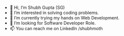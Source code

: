 - 👋 Hi, I’m Shubh Gupta (SG)
- 👀 I’m interested in solving coding problems.
- 🌱 I’m currently trying my hands on Web Development.
- 💞️ I’m looking for Software Developer Role.
- 📫 You can reach me on Linkedln /shubhmoth

<!---
shubhmoth/shubhmoth is a ✨ special ✨ repository because its `README.md` (this file) appears on your GitHub profile.
You can click the Preview link to take a look at your changes.
--->
